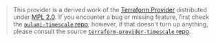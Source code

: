 > This provider is a derived work of the [Terraform Provider](https://github.com/timescale/terraform-provider-timescale)
> distributed under [MPL 2.0](https://www.mozilla.org/en-US/MPL/2.0/). If you encounter a bug or missing feature,
> first check the [`pulumi-timescale` repo](https://github.com/zlepper/pulumi-timescale/issues); however, if that doesn't turn up anything,
> please consult the source [`terraform-provider-timescale` repo](https://github.com/timescale/terraform-provider-timescale/issues).
